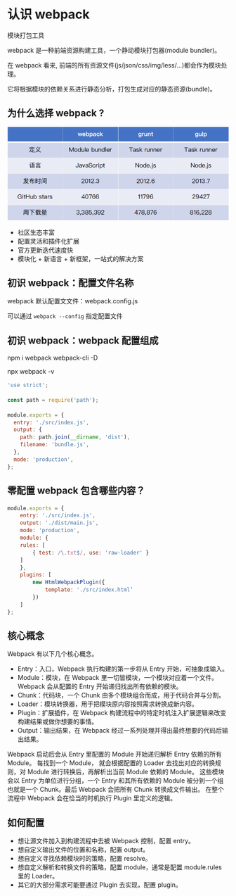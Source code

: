 # 认识 webpack

模块打包工具

webpack 是一种前端资源构建工具，一个静动模块打包器(module bundler)。

在 webpack 看来, 前端的所有资源文件(js/json/css/img/less/...)都会作为模块处理。

它将根据模块的依赖关系进行静态分析，打包生成对应的静态资源(bundle)。

## 为什么选择 webpack ?

![webpack-vs.png](../img/webpack-vs.png)

- 社区生态丰富
- 配置灵活和插件化扩展
- 官⽅更新迭代速度快
- 模块化 + 新语言 + 新框架，一站式的解决方案

## 初识 webpack：配置文件名称

webpack 默认配置⽂文件：webpack.config.js

可以通过 `webpack --config` 指定配置文件

## 初识 webpack：webpack 配置组成

npm i webpack webpack-cli -D

npx webpack -v

```js
'use strict';

const path = require('path');

module.exports = {
  entry: './src/index.js',
  output: {
    path: path.join(__dirname, 'dist'),
    filename: 'bundle.js',
  },
  mode: 'production',
};
```

## 零配置 webpack 包含哪些内容？

```js
module.exports = {
    entry: './src/index.js',
    output: './dist/main.js',
    mode: 'production',
    module: {
    rules: [
        { test: /\.txt$/, use: 'raw-loader' }
    ]
    },
    plugins: [
        new HtmlWebpackPlugin({
            template: './src/index.html’
        })
    ]
};
```

## 核心概念

Webpack 有以下几个核心概念。

- Entry：入口，Webpack 执行构建的第一步将从 Entry 开始，可抽象成输入。
- Module：模块，在 Webpack 里一切皆模块，一个模块对应着一个文件。Webpack 会从配置的 Entry 开始递归找出所有依赖的模块。
- Chunk：代码块，一个 Chunk 由多个模块组合而成，用于代码合并与分割。
- Loader：模块转换器，用于把模块原内容按照需求转换成新内容。
- Plugin：扩展插件，在 Webpack 构建流程中的特定时机注入扩展逻辑来改变构建结果或做你想要的事情。
- Output：输出结果，在 Webpack 经过一系列处理并得出最终想要的代码后输出结果。

Webpack 启动后会从 Entry 里配置的 Module 开始递归解析 Entry 依赖的所有 Module。 每找到一个 Module， 就会根据配置的 Loader 去找出对应的转换规则，对 Module 进行转换后，再解析出当前 Module 依赖的 Module。 这些模块会以 Entry 为单位进行分组，一个 Entry 和其所有依赖的 Module 被分到一个组也就是一个 Chunk。最后 Webpack 会把所有 Chunk 转换成文件输出。 在整个流程中 Webpack 会在恰当的时机执行 Plugin 里定义的逻辑。

## 如何配置

- 想让源文件加入到构建流程中去被 Webpack 控制，配置 entry。
- 想自定义输出文件的位置和名称，配置 output。
- 想自定义寻找依赖模块时的策略，配置 resolve。
- 想自定义解析和转换文件的策略，配置 module，通常是配置 module.rules 里的 Loader。
- 其它的大部分需求可能要通过 Plugin 去实现，配置 plugin。
